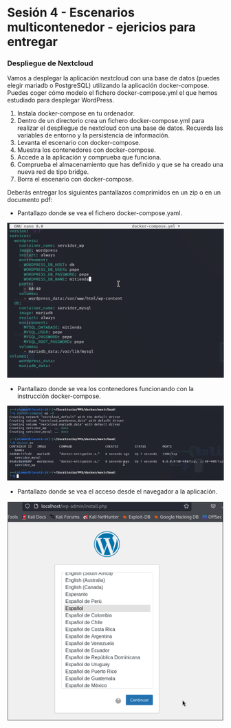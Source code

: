 # **Sesión 4 - Escenarios multicontenedor - ejericios para entregar**

### Despliegue de Nextcloud
Vamos a desplegar la aplicación nextcloud con una base de datos (puedes elegir mariadb o PostgreSQL) utilizando la aplicación docker-compose. Puedes coger cómo modelo el fichero docker-compose.yml el que hemos estudiado para desplegar WordPress.

1. Instala docker-compose en tu ordenador.
2. Dentro de un directorio crea un fichero docker-compose.yml para realizar el despliegue de nextcloud con una base de datos. Recuerda las variables de entorno y la persistencia de información.
3. Levanta el escenario con docker-compose.
4. Muestra los contenedores con docker-compose.
5. Accede a la aplicación y comprueba que funciona.
6. Comprueba el almacenamiento que has definido y que se ha creado una nueva red de tipo bridge.
7. Borra el escenario con docker-compose.

Deberás entregar los siguientes pantallazos comprimidos en un zip o en un documento pdf:

- Pantallazo donde se vea el fichero docker-compose.yaml.

![](img/img1.PNG)

- Pantallazo donde se vea los contenedores funcionando con la instrucción docker-compose.

![](img/img2.PNG)

- Pantallazo donde se vea el acceso desde el navegador a la aplicación.

![](img/img3.PNG)